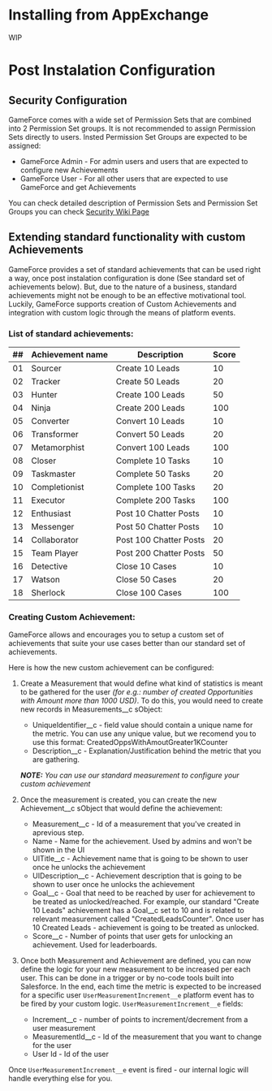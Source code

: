 # Installing from AppExchange
WIP

# Post Instalation Configuration
## Security Configuration
GameForce comes with a wide set of Permission Sets that are combined into 2 Permission Set groups. It is not recommended to assign Permission Sets directly to users. Insted Permission Set Groups are expected to be assigned: 
* GameForce Admin - For admin users and users that are expected to configure new Achievements
* GameForce User - For all other users that are expected to use GameForce and get Achievements

You can check detailed description of Permission Sets and Permission Set Groups you can check [Security Wiki Page](https://github.com/kryvyifedir/game-force/wiki/Security)

## Extending standard functionality with custom Achievements
GameForce provides a set of standard achievements that can be used right a way, once post instalation configuration is done (See standard set of achievements below). But, due to the nature of a business, standard achievements might not be enough to be an effective motivational tool. Luckily, GameForce supports creation of Custom Achievements and integration with custom logic through the means of platform events. 

### List of standard achievements:
| ## | Achievement name | Description | Score |
| -- | ---------------- | ----------- | ----- |
| 01 | Sourcer | Create 10 Leads  | 10 |
| 02 | Tracker | Create 50 Leads  | 20 |
| 03 | Hunter  | Create 100 Leads | 50 |
| 04 | Ninja   | Create 200 Leads | 100 |
| 05 | Converter    | Convert 10 Leads  | 10 |
| 06 | Transformer  | Convert 50 Leads  | 20 |
| 07 | Metamorphist | Convert 100 Leads | 100 |
| 08 | Closer        | Complete 10 Tasks  | 10 |
| 09 | Taskmaster    | Complete 50 Tasks  | 20 |
| 10 | Completionist | Complete 100 Tasks | 20 |
| 11 | Executor      | Complete 200 Tasks | 100 |
| 12 | Enthusiast   | Post 10 Chatter Posts  | 10 |
| 13 | Messenger    | Post 50 Chatter Posts  | 10 |
| 14 | Collaborator | Post 100 Chatter Posts | 20 |
| 15 | Team Player  | Post 200 Chatter Posts | 50 |
| 16 | Detective  | Close 10 Cases  | 10  |
| 17 | Watson     | Close 50 Cases  | 20  |
| 18 | Sherlock   | Close 100 Cases | 100 |

### Creating Custom Achievement:
GameForce allows and encourages you to setup a custom set of achievements that suite your use cases better than our standard set of achievements.

Here is how the new custom achievement can be configured: 
1. Create a Measurement that would define what kind of statistics is meant to be gathered for the user _(for e.g.: number of created Opportunities with Amount more than 1000 USD)_. To do this, you would need to create new records in Measurements__c sObject:

    * UniqueIdentifier__c - field value should contain a unique name for the metric. You can use any unique value, but we recomend you to use this format: CreatedOppsWithAmoutGreater1KCounter
    * Description__c - Explanation/Justification behind the metric that you are gathering.

    _**NOTE:** You can use our standard measurement to configure your custom achievement_

2. Once the measurement is created, you can create the new Achievement__c sObject that would define the achievement:

    * Measurement__c - Id of a measurement that you've created in aprevious step.
    * Name - Name for the achievement. Used by admins and won't be shown in the UI
    * UITitle__c - Achievement name that is going to be shown to user once he unlocks the achievement
    * UIDescription__c - Achievement description that is going to be shown to user once he unlocks the achievement
    * Goal__c - Goal that need to be reached by user for achievement to be treated as unlocked/reached. For example, our standard "Create 10 Leads" achievement has a Goal__c set to 10 and is related to relevant measurement called "CreatedLeadsCounter". Once user has 10 Created Leads - achievement is going to be treated as unlocked.
    * Score__c - Number of points that user gets for unlocking an achievement. Used for leaderboards.
3. Once both Measurement and Achievement are defined, you can now define the logic for your new measurement to be increased per each user. This can be done in a trigger or by no-code tools built into Salesforce. In the end, each time the metric is expected to be increased for a specific user `UserMeasurementIncrement__e` platform event has to be fired by your custom logic. 
`UserMeasurementIncrement__e` fields: 
    * Increment__c - number of points to increment/decrement from a user measurement
    * MeasurementId__c - Id of the measurement that you want to change for the user
    * User Id - Id of the user

Once `UserMeasurementIncrement__e` event is fired - our internal logic will handle everything else for you.

